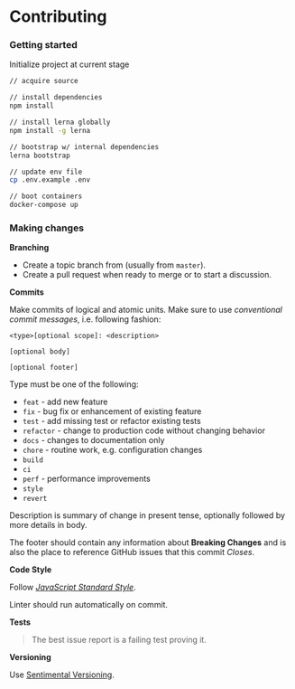 # Contributing

### Getting started

Initialize project at current stage

```sh
// acquire source

// install dependencies
npm install

// install lerna globally
npm install -g lerna

// bootstrap w/ internal dependencies
lerna bootstrap

// update env file
cp .env.example .env

// boot containers
docker-compose up
```

### Making changes

**Branching**

- Create a topic branch from (usually from `master`). 
- Create a pull request when ready to merge or to start a discussion.

**Commits**

Make commits of logical and atomic units. Make sure to use _conventional commit messages_, i.e. following fashion:

```
<type>[optional scope]: <description>

[optional body]

[optional footer]
```

Type must be one of the following:

- `feat` - add new feature
- `fix` - bug fix or enhancement of existing feature
- `test` - add missing test or refactor existing tests
- `refactor` - change to production code without changing behavior
- `docs` - changes to documentation only
- `chore` - routine work, e.g. configuration changes
- `build`
- `ci`
- `perf` - performance improvements
- `style`
- `revert`

Description is summary of change in present tense, optionally followed by more details in body.

The footer should contain any information about **Breaking Changes** and is also the place to reference GitHub issues that this commit _Closes_.

**Code Style**

Follow [_JavaScript Standard Style_](https://standardjs.com/). 

Linter should run automatically on commit.

**Tests**

> The best issue report is a failing test proving it.

**Versioning**

Use [Sentimental Versioning](http://sentimentalversioning.org/).

